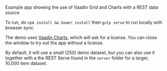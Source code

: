Example app showing the use of Vaadin Grid and Charts with a REST data source

To run, do `npm install && bower install` then `gulp serve` to run locally with browser sync.

The demo uses [Vaadin Charts](https://vaadin.com/charts), which will ask for a license. You can close the window to try out the app without a license.

By default, it will use a small (250) demo dataset, but you can also use it together with a the REST Serve found in the `server` folder for a larger, 10,000 item dataset.
